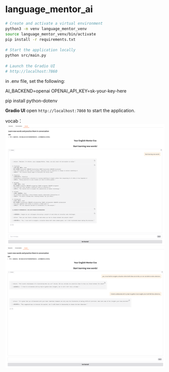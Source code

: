 # language_mentor_ai


```bash
# Create and activate a virtual environment
python3 -m venv language_mentor_venv
source language_mentor_venv/bin/activate
pip install -r requirements.txt

# Start the application locally
python src/main.py

# Launch the Gradio UI
# http://localhost:7860

```

in .env file, set the following:

AI_BACKEND=openai
OPENAI_API_KEY=sk-your-key-here


pip install python-dotenv



**Gradio UI**
   open `http://localhost:7860` to start the application.

   vocab：
   ![gradio_demo_0](images/gradio_vocab_0.png)
   ![gradio_demo_1](images/gradio_vocab_1.png)

